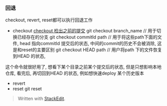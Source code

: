### 回退
checkout, revert, reset都可以执行回退工作

* checkout
[checkout 检出之前的提交](https://github.com/geeeeeeeeek/git-recipes/wiki/2.5-%E6%A3%80%E5%87%BA%E4%B9%8B%E5%89%8D%E7%9A%84%E6%8F%90%E4%BA%A4)
git checkout branch_name // 用于切换已经存在的分支
git checkout commitId path // 用于将这些path下面的文件, head 指向commitId 提交后的状态, 中间的commit的历史不会被消除, 这是和reset的主要区别
git checkout HEAD path // 用户将path 下的文件恢复到HEAD 的状态, 

这个命令就很好用了, 想看下某个目录之前某个提交后的状态, 但是只想影响本地仓库, 看完后, 再切回到HEAD 的状态, 例如想快速deploy 某个历史版本
* revert
* reset
git reset 


> Written with [StackEdit](https://stackedit.io/).
<!--stackedit_data:
eyJoaXN0b3J5IjpbMTM5MzEwMTI0MSwtNjM4MjA0MTg0LC0xOT
A3NzgwXX0=
-->